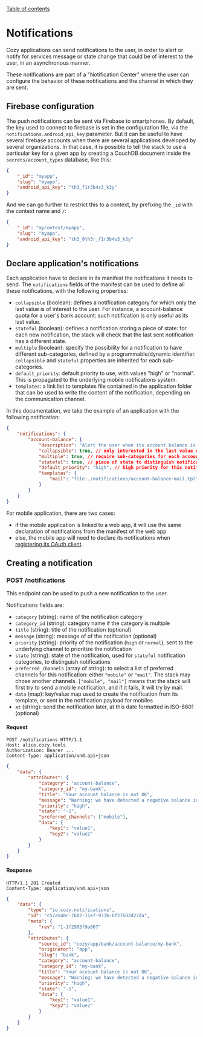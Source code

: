 [Table of contents](README.md#table-of-contents)

# Notifications

Cozy applications can send notifications to the user, in order to alert or
notify for services message or state change that could be of interest to the
user, in an asynchronous manner.

These notifications are part of a "Notification Center" where the user can
configure the behavior of these notifications and the channel in which they are
sent.

## Firebase configuration

The push notifications can be sent via Firebase to smartphones. By default, the
key used to connect to firebase is set in the configuration file, via the
`notifications.android_api_key` parameter. But it can be useful to have several
firebase accounts when there are several applications developed by several
organizations. In that case, it is possible to tell the stack to use a particular
key for a given app by creating a CouchDB document inside the
`secrets/account_types` database, like this:

```json
{
    "_id": "myapp",
    "slug": "myapp",
    "android_api_key": "th3_f1r3b4s3_k3y"
}
```

And we can go further to restrict this to a context, by prefixing the `_id`
with the context name and `/`:

```json
{
    "_id": "mycontext/myapp",
    "slug": "myapp",
    "android_api_key": "th3_0th3r_f1r3b4s3_k3y"
}
```

## Declare application's notifications

Each application have to declare in its manifest the notifications it needs to
send. The `notifications` fields of the manifest can be used to define all these
notifications, with the following properties:

-   `collapsible` (boolean): defines a notification category for which only the
    last value is of interest to the user. For instance, a account-balance quota
    for a user's bank account: such notification is only useful as its last
    value.
-   `stateful` (boolean): defines a notification storing a piece of state: for
    each new notification, the stack will check that the last sent notification
    has a different state.
-   `multiple` (boolean): specify the possibility for a notification to have
    different sub-categories, defined by a programmable/dynamic identifier.
    `collapsible` and `stateful` properties are inherited for each sub-
    categories.
-   `default_priority`: default priority to use, with values "high" or "normal".
    This is propagated to the underlying mobile notifications system.
-   `templates`: a link list to templates file contained in the application
    folder that can be used to write the content of the notification, depending
    on the communication channel.

In this documentation, we take the example of an application with the following
notification:

```json
{
    "notifications": {
        "account-balance": {
            "description": "Alert the user when its account balance is negative",
            "collapsible": true, // only interested in the last value of the notification
            "multiple": true, // require sub-categories for each account
            "stateful": true, // piece of state to distinguish notifications
            "default_priority": "high", // high priority for this notification
            "templates": {
                "mail": "file:./notifications/account-balance-mail.tpl"
            }
        }
    }
}
```

For mobile application, there are two cases:

- if the mobile application is linked to a web app, it will use the same
  declaration of notifications from the manifest of the web app
- else, the mobile app will need to declare its notifications when
  [registering its OAuth client](https://docs.cozy.io/en/cozy-stack/auth/#post-authregister).

## Creating a notification

### POST /notifications

This endpoint can be used to push a new notification to the user.

Notifications fields are:

-   `category` (string): name of the notification category
-   `category_id` (string): category name if the category is multiple
-   `title` (string): title of the notification (optional)
-   `message` (string): message of of the notification (optional)
-   `priority` (string): priority of the notification (`high` or `normal`), sent
    to the underlying channel to prioritize the notification
-   `state` (string): state of the notification, used for `stateful`
    notification categories, to distinguish notifications
-   `preferred_channels` (array of string): to select a list of preferred
    channels for this notification: either `"mobile"` or `"mail"`. The stack may
    chose another channels. `["mobile", "mail"]` means that the stack will first
    try to send a mobile notification, and if it fails, it will try by mail.
-   `data` (map): key/value map used to create the notification from its
    template, or sent in the notification payload for mobiles
-   `at` (string): send the notification later, at this date formatted in
    ISO-8601 (optional)

#### Request

```http
POST /notifications HTTP/1.1
Host: alice.cozy.tools
Authorization: Bearer ...
Content-Type: application/vnd.api+json
```

```json
{
    "data": {
        "attributes": {
            "category": "account-balance",
            "category_id": "my-bank",
            "title": "Your account balance is not OK",
            "message": "Warning: we have detected a negative balance in your my-bank",
            "priority": "high",
            "state": "-1",
            "preferred_channels": ["mobile"],
            "data": {
                "key1": "value1",
                "key2": "value2"
            }
        }
    }
}
```

#### Response

```http
HTTP/1.1 201 Created
Content-Type: application/vnd.api+json
```

```json
{
    "data": {
        "type": "io.cozy.notifications",
        "id": "c57a548c-7602-11e7-933b-6f27603d27da",
        "meta": {
            "rev": "1-1f2903f9a867"
        },
        "attributes": {
            "source_id": "cozy/app/bank/account-balance/my-bank",
            "originator": "app",
            "slug": "bank",
            "category": "account-balance",
            "category_id": "my-bank",
            "title": "Your account balance is not OK",
            "message": "Warning: we have detected a negative balance in your my-bank",
            "priority": "high",
            "state": "-1",
            "data": {
                "key1": "value1",
                "key2": "value2"
            }
        }
    }
}
```
